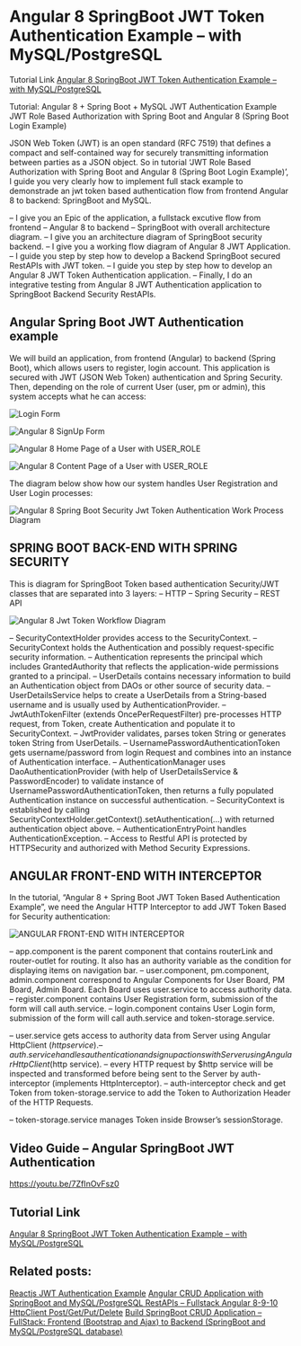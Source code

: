 # Angular 8 SpringBoot JWT Token Authentication Example – with MySQL/PostgreSQL

Tutorial Link [Angular 8 SpringBoot JWT Token Authentication Example – with MySQL/PostgreSQL](https://loizenai.com/angular-8-springboot-jwt-authentication/)

Tutorial: Angular 8 + Spring Boot + MySQL JWT Authentication Example
JWT Role Based Authorization with Spring Boot and Angular 8 (Spring Boot Login Example)

JSON Web Token (JWT) is an open standard (RFC 7519) that defines a compact and self-contained way for securely transmitting information between parties as a JSON object. So in tutorial ‘JWT Role Based Authorization with Spring Boot and Angular 8 (Spring Boot Login Example)’, I guide you very clearly how to implement full stack example to demonstrade an jwt token based authentication flow from frontend Angular 8 to backend: SpringBoot and MySQL.

– I give you an Epic of the application, a fullstack excutive flow from frontend – Angular 8 to backend – SpringBoot with overall architecture diagram.
– I give you an architecture diagram of SpringBoot security backend.
– I give you a working flow diagram of Angular 8 JWT Application.
– I guide you step by step how to develop a Backend SpringBoot secured RestAPIs with JWT token.
– I guide you step by step how to develop an Angular 8 JWT Token Authentication application.
– Finally, I do an integrative testing from Angular 8 JWT Authentication application to SpringBoot Backend Security RestAPIs.

## Angular Spring Boot JWT Authentication example

We will build an application, from frontend (Angular) to backend (Spring Boot), which allows users to register, login account. This application is secured with JWT (JSON Web Token) authentication and Spring Security. Then, depending on the role of current User (user, pm or admin), this system accepts what he can access:

![Login Form](https://loizenai.com/wp-content/uploads/2020/11/Angular-8-Login-Form.png)

![Angular 8 SignUp Form](https://loizenai.com/wp-content/uploads/2020/11/Angular-8-Register-Form.png)

![Angular 8 Home Page of a User with USER_ROLE](https://loizenai.com/wp-content/uploads/2020/11/Angular-8-Home-Page-of-a-User-with-USER_ROLE.png)

![Angular 8 Content Page of a User with USER_ROLE](https://loizenai.com/wp-content/uploads/2020/11/Angular-8-Content-Page-of-a-User-with-USER_ROLE.png)

The diagram below show how our system handles User Registration and User Login processes:

![Angular 8 Spring Boot Security Jwt Token Authentication Work Process Diagram
](https://loizenai.com/wp-content/uploads/2020/11/Angular-8-Spring-Boot-Security-Jwt-Token-Authentication-Work-Process-Diagram.png)

## SPRING BOOT BACK-END WITH SPRING SECURITY

This is diagram for SpringBoot Token based authentication Security/JWT classes that are separated into 3 layers:
– HTTP
– Spring Security
– REST API

![Angular 8 Jwt Token Workflow Diagram](https://loizenai.com/wp-content/uploads/2020/11/Angular-8-Jwt-Token-Workflow-Diagram.png)

– SecurityContextHolder provides access to the SecurityContext.
– SecurityContext holds the Authentication and possibly request-specific security information.
– Authentication represents the principal which includes GrantedAuthority that reflects the application-wide permissions granted to a principal.
– UserDetails contains necessary information to build an Authentication object from DAOs or other source of security data.
– UserDetailsService helps to create a UserDetails from a String-based username and is usually used by AuthenticationProvider.
– JwtAuthTokenFilter (extends OncePerRequestFilter) pre-processes HTTP request, from Token, create Authentication and populate it to SecurityContext.
– JwtProvider validates, parses token String or generates token String from UserDetails.
– UsernamePasswordAuthenticationToken gets username/password from login Request and combines into an instance of Authentication interface.
– AuthenticationManager uses DaoAuthenticationProvider (with help of UserDetailsService & PasswordEncoder) to validate instance of UsernamePasswordAuthenticationToken, then returns a fully populated Authentication instance on successful authentication.
– SecurityContext is established by calling SecurityContextHolder.getContext().setAuthentication(…​) with returned authentication object above.
– AuthenticationEntryPoint handles AuthenticationException.
– Access to Restful API is protected by HTTPSecurity and authorized with Method Security Expressions.

## ANGULAR FRONT-END WITH INTERCEPTOR

In the tutorial, “Angular 8 + Spring Boot JWT Token Based Authentication Example”, we need the Angular HTTP Interceptor to add JWT Token Based for Security authentication:

![ANGULAR FRONT-END WITH INTERCEPTOR](https://loizenai.com/wp-content/uploads/2020/11/Angular-8-JWT-Token-Workflow.png)

– app.component is the parent component that contains routerLink and router-outlet for routing. It also has an authority variable as the condition for displaying items on navigation bar.
– user.component, pm.component, admin.component correspond to Angular Components for User Board, PM Board, Admin Board. Each Board uses user.service to access authority data.
– register.component contains User Registration form, submission of the form will call auth.service.
– login.component contains User Login form, submission of the form will call auth.service and token-storage.service.

– user.service gets access to authority data from Server using Angular HttpClient ($http service).
– auth.service handles authentication and signup actions with Server using Angular HttpClient ($http service).
– every HTTP request by $http service will be inspected and transformed before being sent to the Server by auth-interceptor (implements HttpInterceptor).
– auth-interceptor check and get Token from token-storage.service to add the Token to Authorization Header of the HTTP Requests.

– token-storage.service manages Token inside Browser’s sessionStorage.

## Video Guide – Angular SpringBoot JWT Authentication

https://youtu.be/7ZfInOvFsz0

## Tutorial Link 

[Angular 8 SpringBoot JWT Token Authentication Example – with MySQL/PostgreSQL](https://loizenai.com/angular-8-springboot-jwt-authentication/)

## Related posts:

[Reactjs JWT Authentication Example](https://loizenai.com/reactjs-jwt-authentication-example/)
[Angular CRUD Application with SpringBoot and MySQL/PostgreSQL RestAPIs – Fullstack Angular 8-9-10 HttpClient Post/Get/Put/Delete](https://loizenai.com/angular-crud-application-with-springboot-and-mysql-postgresql-restapis-fullstack-angular-httpclient-post-get-put-delete/)
[Build SpringBoot CRUD Application – FullStack: Frontend (Bootstrap and Ajax) to Backend (SpringBoot and MySQL/PostgreSQL database)](https://loizenai.com/build-springboot-crud-application-fullstack-frontend-bootstrap-and-ajax-to-backend-springboot-and-mysql-postgresql-database/)
